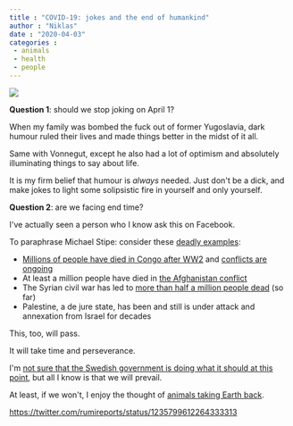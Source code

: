```yaml
---
title : "COVID-19: jokes and the end of humankind"
author : "Niklas"
date : "2020-04-03"
categories : 
 - animals
 - health
 - people
---
```


![](https://niklasblog.com/wp-content/deathpython.jpeg)

**Question 1**: should we stop joking on April 1?

When my family was bombed the fuck out of former Yugoslavia, dark humour ruled their lives and made things better in the midst of it all.  
  
Same with Vonnegut, except he also had a lot of optimism and absolutely illuminating things to say about life.

It is my firm belief that humour is _always_ needed. Just don't be a dick, and make jokes to light some solipsistic fire in yourself and only yourself.

**Question 2**: are we facing end time?

I've actually seen a person who I know ask this on Facebook.

To paraphrase Michael Stipe: consider these [deadly examples](https://en.wikipedia.org/wiki/List_of_wars_by_death_toll):

- [Millions of people have died in Congo after WW2](https://niklasblog.com/?p=3023) and [conflicts are ongoing](https://en.wikipedia.org/wiki/Kivu_conflict)
- At least a million people have died in [the Afghanistan conflict](https://en.wikipedia.org/wiki/Afghanistan_conflict_(1978%E2%80%93present))
- The Syrian civil war has led to [more than half a million people dead](https://en.wikipedia.org/wiki/Casualties_of_the_Syrian_Civil_War) (so far)
- Palestine, a de jure state, has been and still is under attack and annexation from Israel for decades

This, too, will pass.

It will take time and perseverance.

I'm [not sure that the Swedish government is doing what it should at this point](https://www.theguardian.com/world/2020/mar/30/catastrophe-sweden-coronavirus-stoicism-lockdown-europe), but all I know is that we will prevail.

At least, if we won't, I enjoy the thought of [animals taking Earth back](https://www.theguardian.com/world/2020/mar/22/animals-cities-coronavirus-lockdowns-deer-raccoons).

https://twitter.com/rumireports/status/1235799612264333313
